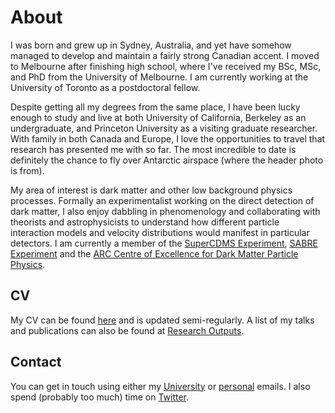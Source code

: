 # About
I was born and grew up in Sydney, Australia, and yet have somehow managed to develop and maintain a fairly strong Canadian accent. I moved to Melbourne after finishing high school, where I've received my BSc, MSc, and PhD from the University of Melbourne. I am currently working at the University of Toronto as a postdoctoral fellow.

Despite getting all my degrees from the same place, I have been lucky enough to study and live at both University of California, Berkeley as an undergraduate, and Princeton University as a visiting graduate researcher. With family in both Canada and Europe, I love the opportunities to travel that research has presented me with so far. The most incredible to date is definitely the chance to fly over Antarctic airspace (where the header photo is from).

My area of interest is dark matter and other low background physics processes. Formally an experimentalist working on the direct detection of dark matter, I also enjoy dabbling in phenomenology and collaborating with theorists and astrophysicists to understand how different particle interaction models and velocity distributions would manifest in particular detectors. I am currently a member of the [SuperCDMS Experiment](https://supercdms.slac.stanford.edu/), [SABRE Experiment](https://www.sabre-experiment.org.au/) and the [ARC Centre of Excellence for Dark Matter Particle Physics](https://www.centredarkmatter.org/).

## CV
My CV can be found [here](https://mjzurowski.github.io/files/ZurowskiCV.pdf) and is updated semi-regularly. A list of my talks and publications can also be found at [Research Outputs](https://mjzurowski.github.io/research-outputs).

## Contact
You can get in touch using either my [University](mailto:madeleine.zurowski@utoronto.ca) or [personal](mailto:mjzurowski@gmail.com) emails. I also spend (probably too much) time on [Twitter](https://twitter.com/mjzurowski).
